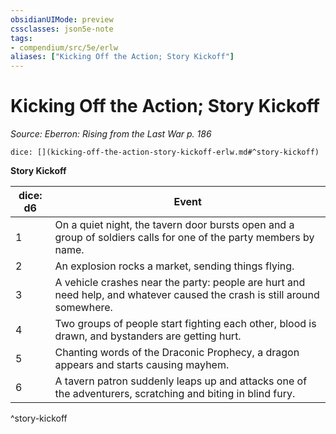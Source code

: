 ```yaml
---
obsidianUIMode: preview
cssclasses: json5e-note
tags:
- compendium/src/5e/erlw
aliases: ["Kicking Off the Action; Story Kickoff"]
---
```

# Kicking Off the Action; Story Kickoff
*Source: Eberron: Rising from the Last War p. 186* 

`dice: [](kicking-off-the-action-story-kickoff-erlw.md#^story-kickoff)`

**Story Kickoff**

| dice: d6 | Event |
|----------|-------|
| 1 | On a quiet night, the tavern door bursts open and a group of soldiers calls for one of the party members by name. |
| 2 | An explosion rocks a market, sending things flying. |
| 3 | A vehicle crashes near the party: people are hurt and need help, and whatever caused the crash is still around somewhere. |
| 4 | Two groups of people start fighting each other, blood is drawn, and bystanders are getting hurt. |
| 5 | Chanting words of the Draconic Prophecy, a dragon appears and starts causing mayhem. |
| 6 | A tavern patron suddenly leaps up and attacks one of the adventurers, scratching and biting in blind fury. |
^story-kickoff